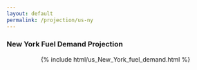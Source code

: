 ```yaml
---
layout: default
permalink: /projection/us-ny
---
```


### New York Fuel Demand Projection

<p align="center">
    {% include html/us_New_York_fuel_demand.html %}
</p>
